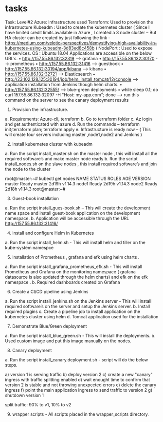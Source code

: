# tasks

Task: Level#2
Azure: Infrastructure used
Terraform: Used to provision the infrastructure
Kubeadm : Used to create the kubernetes cluster  ( Since I have limited credit limits available in Azure , I created a 3 node cluster – But HA cluster can be created by just following the link - https://medium.com/velotio-perspectives/demystifying-high-availability-in-kubernetes-using-kubeadm-3d83ed8c458b ) 
NodePort : Used to expose the services.
OS :  Ubuntu 18.04
Applications are accessible on the below URL’s.
•	http://157.55.86.132:32319   --> grafana
•	http://157.55.86.132:30170   --> prometheus
•	http://157.55.86.132:31416   --> guestbook
•	http://157.55.86.132:30194/app/kibana --> kibana 
•	http://157.55.86.132:32721    --> Elasticsearch
•	http://23.102.128.125:30194/job/helm_install_tomcat/12/console   --> application installation from Jenkins though helm charts.
•	http://157.55.86.132:32555/   --> blue-green deployments 
•	while sleep 0.1; do curl 157.55.86.132:32097 -H "Host: my-app.com"; done --> run this command on the server to see the canary deployment results


1.	Provision the infrastructure.

a.	Requirements: Azure-cli, terraform 
b.	Go to terraform folder
c.	Az login and get authenticated with azure
d.	Run the commands – terraform init;terraform plan; terraform apply
e.	Infrastructure is ready now – ( This will create four servers  including master ,node1,node2 and Jenkins )

2.	Install kubernetes cluster with kubeadm 

a.	Run the script  install_master.sh on the master node , this will install all the required software’s and make master node ready 
b.	Run the script   install_nodes.sh on the slave nodes , this install required software’s and join the node to the cluster

root@master:~# kubectl get nodes
NAME     STATUS   ROLES    AGE     VERSION
master   Ready    master   2d19h   v1.14.3
node1    Ready    <none>   2d19h   v1.14.3
node2    Ready    <none>   2d18h   v1.14.3
root@master:~#

3.	 Guest-book installation 

a.	Run the script install_gues-book.sh – This will create the development name space and install guest-book application on the development namespace.
b.	Application will be accessible through the URL http://157.55.86.132:31416/

 
4.	Install and configure Helm in Kubernetes

a.	Run the script install_helm.sh  -  This will install helm and tiller on the kube-system namespce


 


5.	Installation of Prometheus , grafana and efk using helm charts .

a.	Run the script install_grafana_prometheus_efk.sh - This will install Prometheus and Grafana on the monitoring namespace ( grafana datasource is also updated through the helm charts)  and efk on the efk namespace . 
b.	Required dashboards created on Grafana

 
 


 





6.	 Create a CI/CD pipeline using Jenkins

a.	  Run the script install_jenkins.sh on the Jenkins server - This will install required software’s on the server and setup the Jenkins server.
b.	Install required plugins 
c.	Create a pipeline job to install application on the kubernetes cluster using helm 
d.	Tomcat application used for the installation

 
 

7.	Demonstrate Blue/Green deployment 

a.	Run the script install_blue_green.sh - This will install the deployments.
b.	Used custom image and put this image manually on the nodes. 



 
 
8.	Canary deployment 

a.	Run the script install_canary.deployment.sh  - script will do the below steps.

a)	version 1 is serving traffic
b)	deploy version 2
c)	create a new "canary" ingress with traffic splitting enabled
d)	wait enought time to confirm that version 2 is stable and not throwing unexpected errors
e)	delete the canary ingress
f)	point the main application ingress to send traffic to version 2
g)	shutdown version 1

split traffic: 90% to v1, 10% to v2 

 

9.	wrapper scripts -  All scripts placed in the wrapper_scripts directory. 
